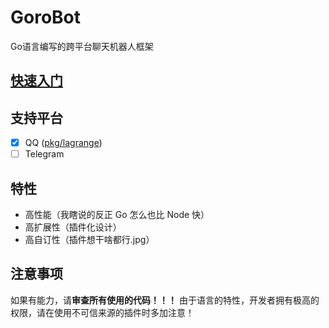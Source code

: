 # GoroBot
Go语言编写的跨平台聊天机器人框架

## [快速入门](getting_started.md)

## 支持平台
- [x] QQ ([pkg/lagrange](https://github.com/Jel1ySpot/GoroBot/tree/master/pkg/lagrange))
- [ ] Telegram

## 特性
- 高性能（我瞎说的反正 Go 怎么也比 Node 快）
- 高扩展性（插件化设计）
- 高自订性（插件想干啥都行.jpg）

## 注意事项
如果有能力，请**审查所有使用的代码！！！**
由于语言的特性，开发者拥有极高的权限，请在使用不可信来源的插件时多加注意！
